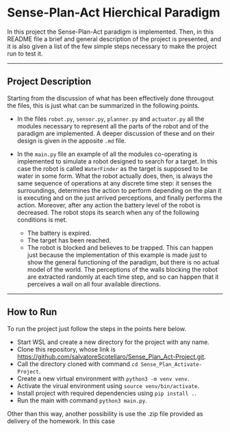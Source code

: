 # Sense-Plan-Act Hierchical Paradigm
In this project the Sense-Plan-Act paradigm is implemented. Then, in this README file a brief and general description of the project is presented, and it is also given a list of the few simple steps necessary to make the project run to test it. 

---

## Project Description
Starting from the discussion of what has been effectively done througout the files, this is just what can be summarized in the following points.

- In the files `robot.py`, `sensor.py`, `planner.py` and `actuator.py` all the modules necessary to represent all the parts of the robot and of the paradigm are implemented. A deeper discussion of these and on their design is given in the apposite `.md` file.

- In the `main.py` file an example of all the modules co-operating is implemented to simulate a robot designed to search for a target. In this case the robot is called `WaterFinder` as the target is supposed to be water in some form. What the robot actually does, then, is always the same sequence of operations at any discrete time step: it senses the surroundings, determines the action to perform depending on the plan it is executing and on the just arrived perceptions, and finally performs the action. Moreover, after any action the battery level of the robot is decreased. The robot stops its search when any of the following conditions is met.
    - The battery is expired.
    - The target has been reached.
    - The robot is blocked and believes to be trapped. This can happen just because the implementation of this example is made just to show the general functioning of the paradigm, but there is no actual model of the world. The perceptions of the walls blocking the robot are extracted randomly at each time step, and so can happen that it perceives a wall on all four available directions. 

---

## How to Run
To run the project just follow the steps in the points here below.

- Start WSL and create a new directory for the project with any name.
- Clone this repository, whose link is https://github.com/salvatoreScotellaro/Sense_Plan_Act-Project.git.
- Call the directory cloned with command `cd Sense_Plan_Activate-Project`.
- Create a new virtual environment with `python3 -m venv venv`.
- Activate the virual environment using `source venv/bin/activate`.
- Install project with required dependencies using `pip install .`.
- Run the main with command `python3 main.py`.

Other than this way, another possibility is use the .zip file provided as delivery of the homework. In this case 
